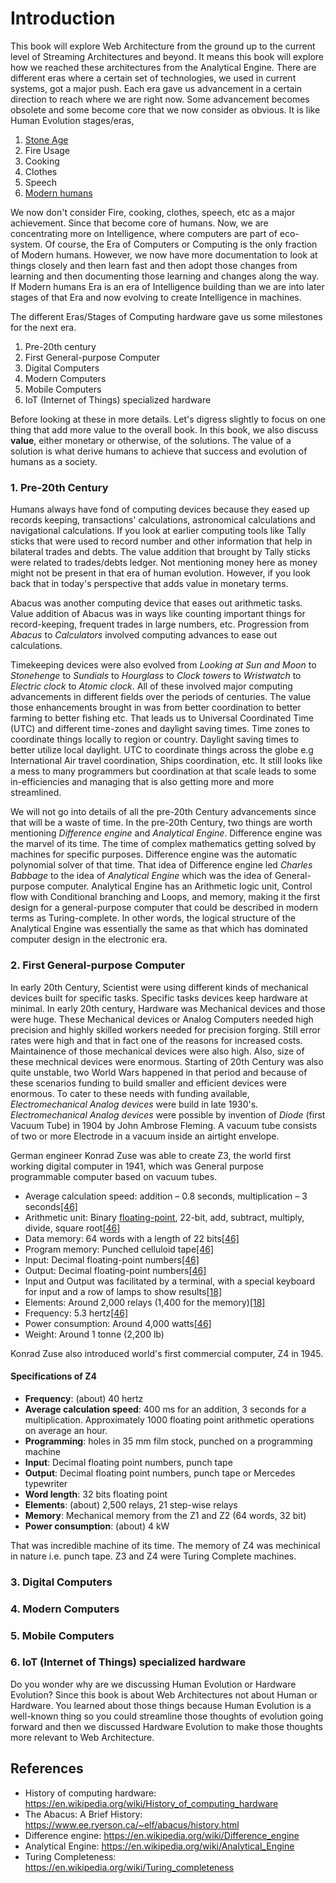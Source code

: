 # Introduction

This book will explore Web Architecture from the ground up to the current level of Streaming Architectures and beyond. It means this book will explore how we reached these architectures from the Analytical Engine. There are different eras where a certain set of technologies, we used in current systems, got a major push. Each era gave us advancement in a certain direction to reach where we are right now. Some advancement becomes obsolete and some become core that we now consider as obvious. It is like Human Evolution stages/eras,

 1. [Stone Age](https://en.wikipedia.org/wiki/Stone_Age#Beginning_of_the_Stone_Age)
 2. Fire Usage
 3. Cooking
 4. Clothes
 5. Speech
 6. [Modern humans](https://en.wikipedia.org/wiki/Behavioral_modernity)

We now don't consider Fire, cooking, clothes, speech, etc as a major achievement. Since that become core of humans. Now, we are concentrating more on Intelligence, where computers are part of eco-system. Of course, the Era of Computers or Computing is the only fraction of Modern humans. However, we now have more documentation to look at things closely and then learn fast and then adopt those changes from learning and then documenting those learning and changes along the way. If Modern humans Era is an era of Intelligence building than we are into later stages of that Era and now evolving to create Intelligence in machines. 

The different Eras/Stages of Computing hardware gave us some milestones for the next era. 

 1. Pre-20th century
 1. First General-purpose Computer
 1. Digital Computers
 1. Modern Computers
 1. Mobile Computers
 1. IoT (Internet of Things) specialized hardware

Before looking at these in more details. Let's digress slightly to focus on one thing that add more value to the overall book. In this book, we also discuss **value**, either monetary or otherwise, of the solutions. The value of a solution is what derive humans to achieve that success and evolution of humans as a society. 

### 1. Pre-20th Century

Humans always have fond of computing devices because they eased up records keeping, transactions' calculations, astronomical calculations and navigational calculations. If you look at earlier computing tools like Tally sticks that were used to record number and other information that help in bilateral trades and debts. The value addition that brought by Tally sticks were related to trades/debts ledger. Not mentioning money here as money might not be present in that era of human evolution. However, if you look back that in today's perspective that adds value in monetary terms. 

Abacus was another computing device that eases out arithmetic tasks. Value addition of Abacus was in ways like counting important things for record-keeping, frequent trades in large numbers, etc. Progression from *Abacus* to *Calculators* involved computing advances to ease out calculations.

Timekeeping devices were also evolved from *Looking at Sun and Moon* to *Stonehenge* to *Sundials* to *Hourglass* to *Clock towers* to *Wristwatch* to *Electric clock* to *Atomic clock*. All of these involved major computing advancements in different fields over the periods of centuries. The value those enhancements brought in was from better coordination to better farming to better fishing etc. That leads us to Universal Coordinated Time (UTC) and different time-zones and daylight saving times. Time zones to coordinate things locally to region or country. Daylight saving times to better utilize local daylight. UTC to coordinate things across the globe e.g International Air travel coordination, Ships coordination, etc. It still looks like a mess to many programmers but coordination at that scale leads to some in-efficiencies and managing that is also getting more and more streamlined. 

We will not go into details of all the pre-20th Century advancements since that will be a waste of time. In the pre-20th Century, two things are worth mentioning *Difference engine* and *Analytical Engine*. Difference engine was the marvel of its time. The time of complex mathematics getting solved by machines for specific purposes. Difference engine was the automatic polynomial solver of that time. That idea of Difference engine led *Charles Babbage* to the idea of *Analytical Engine* which was the idea of General-purpose computer. Analytical Engine has an Arithmetic logic unit, Control flow with Conditional branching and Loops, and memory, making it the first design for a general-purpose computer that could be described in modern terms as Turing-complete. In other words, the logical structure of the Analytical Engine was essentially the same as that which has dominated computer design in the electronic era.

### 2. First General-purpose Computer
In early 20th Century, Scientist were using different kinds of mechanical devices built for specific tasks. Specific tasks devices keep hardware at minimal. In early 20th century, Hardware was Mechanical devices and those were huge. These Mechanical devices or Analog Computers needed high precision and highly skilled workers needed for precision forging. Still error rates were high and that in fact one of the reasons for increased costs. Maintainence of those mechanical devices were also high. Also, size of these mechnical devices were enormous.
Starting of 20th Century was also quite unstable, two World Wars happened in that period and because of these scenarios funding to build smaller and efficient devices were enormous. To cater to these needs with funding available, *Electromechanical Analog devices* were build in late 1930's. *Electromechanical Analog devices* were possible by invention of *Diode* (first Vacuum Tube) in 1904 by John Ambrose Fleming. A vacuum tube consists of two or more Electrode in a vacuum inside an airtight envelope.

German engineer Konrad Zuse was able to create Z3, the world first working digital computer in 1941, which was General purpose programmable computer based on vacuum tubes.  
-   Average calculation speed: addition – 0.8 seconds, multiplication – 3 seconds[[46]](https://en.wikipedia.org/wiki/Z3_(computer)#cite_note-Morelli-46)
-   Arithmetic unit: Binary  [floating-point](https://en.wikipedia.org/wiki/Floating-point "Floating-point"), 22-bit, add, subtract, multiply, divide, square root[[46]](https://en.wikipedia.org/wiki/Z3_(computer)#cite_note-Morelli-46)
-   Data memory: 64 words with a length of 22 bits[[46]](https://en.wikipedia.org/wiki/Z3_(computer)#cite_note-Morelli-46)
-   Program memory: Punched celluloid tape[[46]](https://en.wikipedia.org/wiki/Z3_(computer)#cite_note-Morelli-46)
-   Input: Decimal floating-point numbers[[46]](https://en.wikipedia.org/wiki/Z3_(computer)#cite_note-Morelli-46)
-   Output: Decimal floating-point numbers[[46]](https://en.wikipedia.org/wiki/Z3_(computer)#cite_note-Morelli-46)
-   Input and Output was facilitated by a terminal, with a special keyboard for input and a row of lamps to show results[[18]](https://en.wikipedia.org/wiki/Z3_(computer)#cite_note-autogenerated1-18)
-   Elements: Around 2,000 relays (1,400 for the memory)[[18]](https://en.wikipedia.org/wiki/Z3_(computer)#cite_note-autogenerated1-18)
-   Frequency: 5.3 hertz[[46]](https://en.wikipedia.org/wiki/Z3_(computer)#cite_note-Morelli-46)
-   Power consumption: Around 4,000 watts[[46]](https://en.wikipedia.org/wiki/Z3_(computer)#cite_note-Morelli-46)
-   Weight: Around 1 tonne (2,200 lb)

Konrad Zuse also introduced world's first commercial computer, Z4 in 1945.

#### Specifications of Z4

 - **Frequency**: (about) 40 hertz
 - **Average calculation speed**: 400 ms for an addition, 3 seconds for a multiplication. Approximately 1000 floating point arithmetic operations on average an hour.
 - **Programming**: holes in 35 mm film stock, punched on a programming machine
 - **Input**: Decimal floating point numbers, punch tape
 - **Output**: Decimal floating point numbers, punch tape or Mercedes typewriter
 - **Word length**: 32 bits floating point
 - **Elements**: (about) 2,500 relays, 21 step-wise relays
 - **Memory**: Mechanical memory from the Z1 and Z2 (64 words, 32 bit)
 - **Power consumption**: (about) 4 kW

That was incredible machine of its time. The memory of Z4 was mechinical in nature i.e. punch tape. Z3 and Z4 were Turing Complete machines. 

### 3. Digital Computers

### 4. Modern Computers

### 5. Mobile Computers

### 6. IoT (Internet of Things) specialized hardware


Do you wonder why are we discussing Human Evolution or Hardware Evolution? Since this book is about Web Architectures not about Human or Hardware. You learned about those things because Human Evolution is a well-known thing so you could streamline those thoughts of evolution going forward and then we discussed Hardware Evolution to make those thoughts more relevant to Web Architecture. 

## References
- History of computing hardware: https://en.wikipedia.org/wiki/History_of_computing_hardware
- The Abacus: A Brief History: https://www.ee.ryerson.ca/~elf/abacus/history.html
- Difference engine: https://en.wikipedia.org/wiki/Difference_engine
- Analytical Engine: https://en.wikipedia.org/wiki/Analytical_Engine
- Turing Completeness: https://en.wikipedia.org/wiki/Turing_completeness
<!--stackedit_data:
eyJwcm9wZXJ0aWVzIjoiZXh0ZW5zaW9uczpcbiAgcHJlc2V0Oi
BnZm1cbiIsImhpc3RvcnkiOls2NjE2Mjg2MDksMjMzNzgyNjIw
LC0xNTcwNjIzOTkwLDE1MjI4OTM5ODksOTQ3MDUyMDM2LDc2Mz
U1MDA1NiwxNTc4ODg3NzI4LDgzNjYxNTM5OSwtODgzNjkwMjYx
LC0xMTY2NTAzNjA1LDE0NTI5MjgyNjQsMTY5MzA1OTc1MSwtMT
k1Mjk0Nzg2LC0xODE4NTcwOTkxLC0xNTM4ODUyOTA2LC0xMTE1
MTI1MzAzLC00MzA1ODA3MjYsLTYwMzI2MzgyMSwtMTU2OTc1OD
ExNCw2OTgwODk4NTVdfQ==
-->